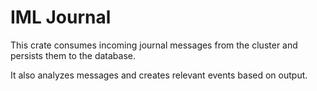 # IML Journal

This crate consumes incoming journal messages from the cluster and persists them to the database.

It also analyzes messages and creates relevant events based on output.
